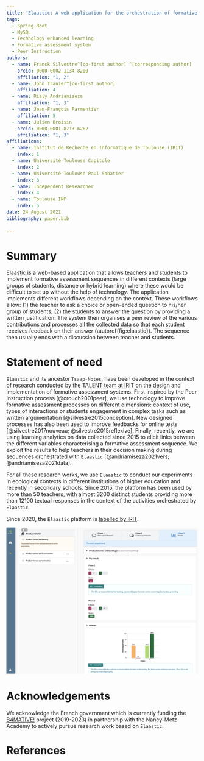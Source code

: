 ```yaml
---
title: 'Elaastic: A web application for the orchestration of formative assessment sequences'
tags:
  - Spring Boot
  - MySQL
  - Technology enhanced learning
  - Formative assessment system
  - Peer Instruction
authors:
  - name: Franck Silvestre^[co-first author] ^[corresponding author]
    orcid: 0000-0002-1134-8200
    affiliation: "1, 2" 
  - name: John Tranier^[co-first author]
    affiliation: 4
  - name: Rialy Andriamiseza
    affiliation: "1, 3"
  - name: Jean-François Parmentier
    affiliation: 5
  - name: Julien Broisin
    orcid: 0000-0001-8713-6282
    affiliation: "1, 3"
affiliations:
  - name: Institut de Recheche en Informatique de Toulouse (IRIT)
    index: 1
  - name: Université Toulouse Capitole
    index: 2
  - name: Université Toulouse Paul Sabatier
    index: 3
  - name: Independent Researcher
    index: 4
  - name: Toulouse INP
    index: 5
date: 24 August 2021
bibliography: paper.bib

---
```


# Summary

[Elaastic](https://www.irit.fr/elaastic/) is a web-based application that allows teachers and students to implement formative assessment sequences in 
different contexts (large groups of students, distance or hybrid learning) where these would be difficult to set up  without the 
help of technology.
The application implements different workflows depending on the context. These workflows allow: (1) the teacher to ask a
choice or open-ended question to his/her group of students, (2) the students to answer the question by providing a 
written justification. The system then organises a peer review of the various contributions and processes all the collected data 
so that each student receives feedback on their answer (\autoref{fig:elaastic}). The sequence then usually ends with a discussion between teacher 
and students.

# Statement of need

`Elaastic` and its ancestor `Tsaap-Notes`, have been developed in the context of research conducted by the 
[TALENT team at IRIT](https://www.irit.fr/en/departement/dep-interaction-collective-intelligence/talent-team/) on the 
design and implementation of formative assessment systems. First inspired by the Peer Instruction process [@crouch2001peer], 
we use technology to improve formative assessment processes on different dimensions: context of use, 
types of interactions or students engagement in complex tasks such as written argumentation [@silvestre2015conception]. New designed processes has also been used to 
improve feedbacks for online tests [@silvestre2017nouveau; @silvestre2015reflexive]. 
Finally, recently, we are using learning analytics on data collected since 2015 to elicit links between the different 
variables characterising a formative assessment sequence. We exploit the results to help teachers in their decision 
making during sequences orchestrated with `Elaastic` [@andriamiseza2021vers; @andriamiseza2021data].

For all these research works, we use `Elaastic` to conduct our experiments in ecological contexts in different 
institutions of higher education and recently in secondary schools. Since 2015, the platform has been used by more than 
50 teachers, with almost 3200 distinct students providing more than 12100 textual responses in the context of the 
activities orchestrated by `Elaastic`.

Since 2020, the `Elaastic` platform is [labelled by IRIT](https://www.irit.fr/en/plateformes/elaastic-platform/).  

![Elaastic - Interface presenting feedback to a student at the end of a sequence.\label{fig:elaastic}](elaastic.png)

# Acknowledgements

We acknowledge the French government which is currently funding the [B4MATIVE!](https://www.irit.fr/b4mative/) project (2019-2023)
in partnership with the Nancy-Metz Academy to actively pursue research work based on `Elaastic`.

# References
